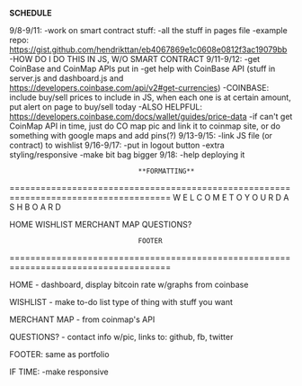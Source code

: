 ****SCHEDULE****

9/8-9/11: 
-work on smart contract stuff:
-all the stuff in pages file
-example repo: https://gist.github.com/hendrikttan/eb4067869e1c0608e0812f3ac19079bb
-HOW DO I DO THIS IN JS, W/O SMART CONTRACT
9/11-9/12:
-get CoinBase and CoinMap APIs put in
-get help with CoinBase API (stuff in server.js and dashboard.js and https://developers.coinbase.com/api/v2#get-currencies)
-COINBASE: include buy/sell prices to include in JS, when each one is at certain amount, put alert on page to buy/sell today
-ALSO HELPFUL: https://developers.coinbase.com/docs/wallet/guides/price-data
-if can't get CoinMap API in time, just do CO map pic and link it to coinmap site, or do something with google maps and add pins(?)
9/13-9/15: 
-link JS file (or contract) to wishlist
9/16-9/17:
-put in logout button
-extra styling/responsive
-make bit bag bigger
9/18: 
-help deploying it



                                    **FORMATTING**
=====================================================================================
                W E L C O M E   T O   Y O U R   D A S H B O A R D


HOME    WISHLIST   MERCHANT MAP   QUESTIONS?















                                    FOOTER

=====================================================================================


HOME - dashboard, display bitcoin rate w/graphs from coinbase

WISHLIST - make to-do list type of thing with stuff you want

MERCHANT MAP - from coinmap's API

QUESTIONS? - contact info w/pic, links to: github, fb, twitter

FOOTER: same as portfolio

IF TIME:
-make responsive